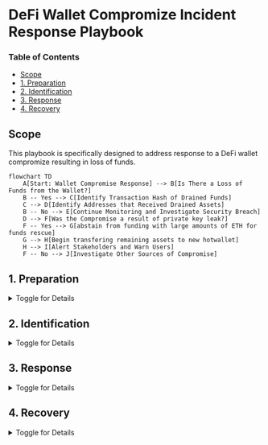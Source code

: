 # DeFi Wallet Compromize Incident Response Playbook

### Table of Contents
- [Scope](#scope)
- [1. Preparation](#1-preparation)
- [2. Identification](#2-identification)
- [3. Response](#3-response)
- [4. Recovery](#4-recovery)

## Scope
<a id="scope"></a>
This playbook is specifically designed to address response to a DeFi wallet compromize resulting in loss of funds.

```mermaid
flowchart TD
    A[Start: Wallet Compromise Response] --> B[Is There a Loss of Funds from the Wallet?]
    B -- Yes --> C[Identify Transaction Hash of Drained Funds]
    C --> D[Identify Addresses that Received Drained Assets]
    B -- No --> E[Continue Monitoring and Investigate Security Breach]
    D --> F[Was the Compromise a result of private key leak?]
    F -- Yes --> G[abstain from funding with large amounts of ETH for funds rescue]
    G --> H[Begin transfering remaining assets to new hotwallet]
    H --> I[Alert Stakeholders and Warn Users]
    F -- No --> J[Investigate Other Sources of Compromise]
```

## 1. Preparation
<a id="1-preparation"></a>
<details>
<summary>Toggle for Details</summary>

- Compile a detailed inventory of 
    - all blockchain assets and domains controlled by the organization.
        - Crucial for avoiding errors with internal digital resources.
    - personnel authorized to manage blockchain transactions and smart contracts.
- Formulate communication templates 
    - to inform external stakeholders about potential security threats.
- Create a new hot-wallet
    - write down seed phrase
    - quickly send any remaining funds from compromized wallet/s
- Implement wallet monitoring
    - monitor transactions and state changes accross wallets.
- Create an access list of employees who have access to seed phrases and private keys.

</details>

## 2. Identification
<a id="2-identification"></a>
<details>
<summary>Toggle for Details</summary>
- Monitoring alerts to loss of funds from wallet:
    
- Identify the transaction hash that resulted from the compormized wallet:
    - first transaction that drained funds.
    - receipt addresses.
    
- Identify the means which resulted in private key or seed phrase leak.
    - refer to [Stealer Malware](#) & [Phishing](../Phising/playbook.md)
    - private key hygiene
    - begin interviewing employees on access list

</details>

## 3. Response
<a id="3-response"></a>
<details>
<summary>Toggle for Details</summary>

- Immediate steps upon wallet drainage:
    - Avoid sending large amounts of ETH (or gas asset) to primary wallet.
    - Transfer any and all remaining funds and assets to the new hotwallet, use a service such as [Hacked Wallet Recovery](https://hackedwalletrecovery.com/_).
    - Alert internal security teams and start emergency protocols.
    - Issue organization-wide notifications to cease all blockchain-related operations temporarily.
    - Update any active contracts with new admin (if applicable).
- Liaise with blockchain networks or service providers for:
    - Assistance in tracking and halting malicious activities.
    - Support in recovering compromised assets, if possible.
    - Advice on fortifying security measures post-incident.



</details>

## 4. Recovery
<a id="4-recovery"></a>
<details>
<summary>Toggle for Details</summary>

- Analyze the incident to determine:
    - The failures in security controls pertaining to wallet (key phrase, private keys).
    - The full extent of damages, funds audit.
    - Necessary improvements in security protocols and staff training for prevention.
- Develop a recovery strategy encompassing:
    - Steps for safe resumption of all operations.
    - Stocktake of new and old wallets following incident.
    - Preventative measures against future incidents.
    - Communication plans to restore trust with affected parties.

</details>
